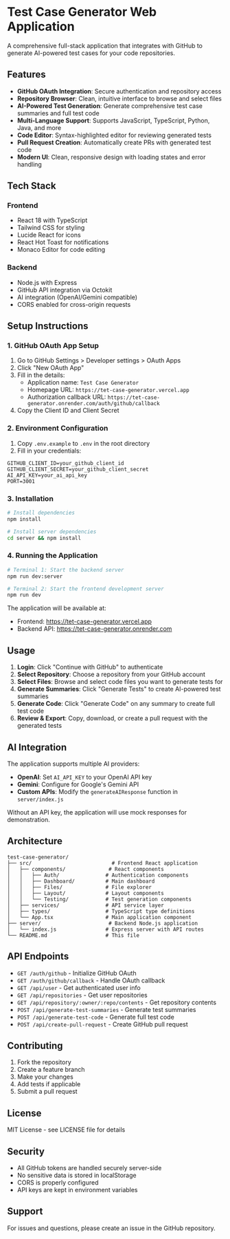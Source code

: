 # Test Case Generator Web Application

A comprehensive full-stack application that integrates with GitHub to generate AI-powered test cases for your code repositories.

## Features

- **GitHub OAuth Integration**: Secure authentication and repository access
- **Repository Browser**: Clean, intuitive interface to browse and select files
- **AI-Powered Test Generation**: Generate comprehensive test case summaries and full test code
- **Multi-Language Support**: Supports JavaScript, TypeScript, Python, Java, and more
- **Code Editor**: Syntax-highlighted editor for reviewing generated tests
- **Pull Request Creation**: Automatically create PRs with generated test code
- **Modern UI**: Clean, responsive design with loading states and error handling

## Tech Stack

### Frontend
- React 18 with TypeScript
- Tailwind CSS for styling
- Lucide React for icons
- React Hot Toast for notifications
- Monaco Editor for code editing

### Backend
- Node.js with Express
- GitHub API integration via Octokit
- AI integration (OpenAI/Gemini compatible)
- CORS enabled for cross-origin requests

## Setup Instructions

### 1. GitHub OAuth App Setup

1. Go to GitHub Settings > Developer settings > OAuth Apps
2. Click "New OAuth App"
3. Fill in the details:
   - Application name: `Test Case Generator`
   - Homepage URL: `https://tet-case-generator.vercel.app`
   - Authorization callback URL: `https://tet-case-generator.onrender.com/auth/github/callback`
4. Copy the Client ID and Client Secret

### 2. Environment Configuration

1. Copy `.env.example` to `.env` in the root directory
2. Fill in your credentials:

```env
GITHUB_CLIENT_ID=your_github_client_id
GITHUB_CLIENT_SECRET=your_github_client_secret
AI_API_KEY=your_ai_api_key
PORT=3001
```

### 3. Installation

```bash
# Install dependencies
npm install

# Install server dependencies
cd server && npm install
```

### 4. Running the Application

```bash
# Terminal 1: Start the backend server
npm run dev:server

# Terminal 2: Start the frontend development server
npm run dev
```

The application will be available at:
- Frontend: https://tet-case-generator.vercel.app
- Backend API: https://tet-case-generator.onrender.com

## Usage

1. **Login**: Click "Continue with GitHub" to authenticate
2. **Select Repository**: Choose a repository from your GitHub account
3. **Select Files**: Browse and select code files you want to generate tests for
4. **Generate Summaries**: Click "Generate Tests" to create AI-powered test summaries
5. **Generate Code**: Click "Generate Code" on any summary to create full test code
6. **Review & Export**: Copy, download, or create a pull request with the generated tests

## AI Integration

The application supports multiple AI providers:

- **OpenAI**: Set `AI_API_KEY` to your OpenAI API key
- **Gemini**: Configure for Google's Gemini API
- **Custom APIs**: Modify the `generateAIResponse` function in `server/index.js`

Without an API key, the application will use mock responses for demonstration.

## Architecture

```
test-case-generator/
├── src/                          # Frontend React application
│   ├── components/              # React components
│   │   ├── Auth/               # Authentication components
│   │   ├── Dashboard/          # Main dashboard
│   │   ├── Files/              # File explorer
│   │   ├── Layout/             # Layout components
│   │   └── Testing/            # Test generation components
│   ├── services/               # API service layer
│   ├── types/                  # TypeScript type definitions
│   └── App.tsx                 # Main application component
├── server/                      # Backend Node.js application
│   └── index.js                # Express server with API routes
└── README.md                   # This file
```

## API Endpoints

- `GET /auth/github` - Initialize GitHub OAuth
- `GET /auth/github/callback` - Handle OAuth callback
- `GET /api/user` - Get authenticated user info
- `GET /api/repositories` - Get user repositories
- `GET /api/repository/:owner/:repo/contents` - Get repository contents
- `POST /api/generate-test-summaries` - Generate test summaries
- `POST /api/generate-test-code` - Generate full test code
- `POST /api/create-pull-request` - Create GitHub pull request

## Contributing

1. Fork the repository
2. Create a feature branch
3. Make your changes
4. Add tests if applicable
5. Submit a pull request

## License

MIT License - see LICENSE file for details

## Security

- All GitHub tokens are handled securely server-side
- No sensitive data is stored in localStorage
- CORS is properly configured
- API keys are kept in environment variables

## Support

For issues and questions, please create an issue in the GitHub repository.